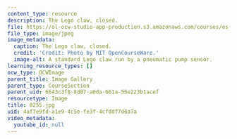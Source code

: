 ```yaml
---
content_type: resource
description: The Lego claw, closed.
file: https://ol-ocw-studio-app-production.s3.amazonaws.com/courses/es-293-lego-robotics-spring-2007/4af7e9fda1e94c5efe3f4cfddf7d6a7a_0255.jpg
file_type: image/jpeg
image_metadata:
  caption: The Lego claw, closed.
  credit: 'Credit: Photo by MIT OpenCourseWare.'
  image-alt: A standard Lego claw run by a pneumatic pump sensor.
learning_resource_types: []
ocw_type: OCWImage
parent_title: Image Gallery
parent_type: CourseSection
parent_uid: 6643c3f8-8d87-a6da-661a-55e223b1acef
resourcetype: Image
title: 0255.jpg
uid: 4af7e9fd-a1e9-4c5e-fe3f-4cfddf7d6a7a
video_metadata:
  youtube_id: null
---
```


